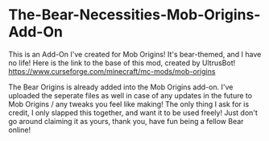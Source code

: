 # The-Bear-Necessities-Mob-Origins-Add-On
This is an Add-On I've created for Mob Origins! It's bear-themed, and I have no life!
Here is the link to the base of this mod, created by UltrusBot! https://www.curseforge.com/minecraft/mc-mods/mob-origins


The Bear Origins is already added into the Mob Origins add-on. I've uploaded the seperate files as well in case of any updates in the future to Mob Origins / any tweaks you feel like making!
The only thing I ask for is credit, I only slapped this together, and want it to be used freely! Just don't go around claiming it as yours, thank you, have fun being a fellow Bear online!
